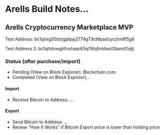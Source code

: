 # Arells Build Notes...

## Arells Cryptocurrency Marketplace MVP

Test Address: bc1qhxg00ztzgplpaj2774g73ct9padcyczhn8f5g6

Test Address 2: bc1qltdmeghfnxhaqr63q76lq5nldwzl3lamd2vjtj

### Status (after purchase/import)
- Pending (View on Block Explorer): Blockchain.com
- Completed (View on Block Explorer)...

 #### Import
 - Receive Bitcoin to Address: ...

 #### Export
 - Send Bitcoin to Address: ...
 - Review "How It Works" if Bitcoin Export price is lower than holding price

